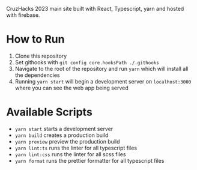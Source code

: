 CruzHacks 2023 main site built with React, Typescript, yarn and hosted with firebase.

How to Run
=======

1. Clone this repository 
2. Set githooks with `git config core.hooksPath ./.githooks`
3. Navigate to the root of the repository and run `yarn` which will install all the dependencies
4. Running `yarn start` will begin a development server on `localhost:3000` where you can see the web app being served


Available Scripts
========

* `yarn start` starts a development server
* `yarn build` creates a production build
* `yarn preview` preview the production build
* `yarn lint:ts` runs the linter for all typescript files
* `yarn lint:css` runs the linter for all scss files
* `yarn format` runs the prettier formatter for all typescript files

